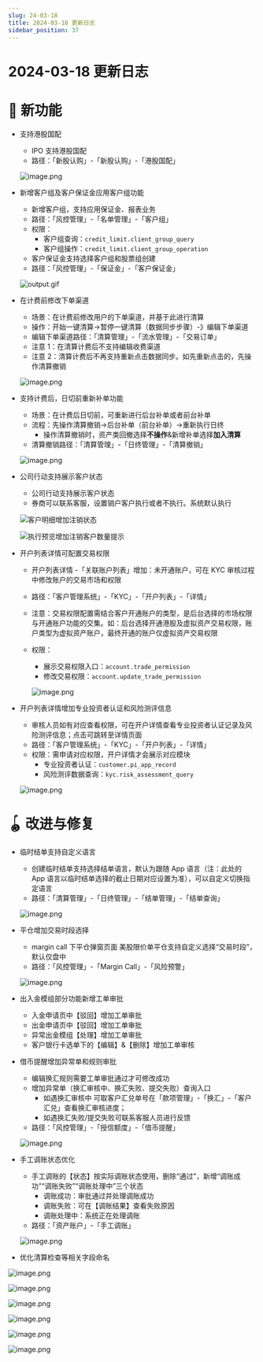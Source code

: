 ```yaml
---
slug: 24-03-18
title: 2024-03-18 更新日志
sidebar_position: 37
---
```



# 2024-03-18 更新日志


# 🎉 新功能

- 支持港股国配
    - IPO 支持港股国配
    - 路径：「新股认购」-「新股认购」-「港股国配」

    ![image.png](/assets/396937ad7a203d30c2f8dbe64a3b9a21.png)

- 新增客户组及客户保证金应用客户组功能
    - 新增客户组，支持应用保证金、报表业务
    - 路径：「风控管理」-「名单管理」-「客户组」
    - 权限：
        - 客户组查询：`credit_limit.client_group_query`
        - 客户组操作：`credit_limit.client_group_operation`
    - 客户保证金支持选择客户组和股票组创建
    - 路径：「风控管理」-「保证金」-「客户保证金」

    ![output.gif](/assets/7ab550ba99e7f23907450f1b5df6f94f.gif)

- 在计费前修改下单渠道
    - 场景：在计费前修改用户的下单渠道，并基于此进行清算
    - 操作：开始一键清算->暂停一键清算（数据同步步骤）-》编辑下单渠道
    - 编辑下单渠道路径：「清算管理」-「流水管理」-「交易订单」
    - 注意 1：在清算计费后不支持编辑收费渠道
    - 注意 2：清算计费后不再支持重新点击数据同步。如先重新点击的，先操作清算撤销

    ![image.png](/assets/f120a896fbaa20f8f1d15ea7aa4fc6c4.png)

- 支持计费后，日切前重新补单功能
    - 场景：在计费后日切前，可重新进行后台补单或者前台补单
    - 流程：先操作清算撤销->后台补单（前台补单）->重新执行日终
        - 操作清算撤销时，资产类回撤选择**不操作**&新增补单选择**加入清算**
    - 清算撤销路径：「清算管理」-「日终管理」-「清算撤销」

    ![image.png](/assets/b6c567fe140afa5ad0ca5c91e8ac38db.png)

- 公司行动支持展示客户状态
    - 公司行动支持展示客户状态
    - 券商可以联系客服，设置销户客户执行或者不执行。系统默认执行

    ![客户明细增加注销状态](/assets/1f2d2c9aae9ffc0366fdeea3961169b0.png)


    ![执行预览增加注销客户数量提示](/assets/12dba2c5207f28c7b3d779dcd131e58c.png)

- 开户列表详情可配置交易权限
    - 开户列表详情 -「关联账户列表」增加：未开通账户，可在 KYC 审核过程中修改账户的交易市场和权限
    - 路径：「客户管理系统」-「KYC」-「开户列表」-「详情」
    - 注意：交易权限配置需结合客户开通账户的类型，是后台选择的市场权限与开通账户功能的交集。如：后台选择开通港股及虚拟资产交易权限，账户类型为虚拟资产账户，最终开通的账户仅虚拟资产交易权限
    - 权限：
        - 展示交易权限入口：`account.trade_permission`
        - 修改交易权限：`account.update_trade_permission`

        ![image.png](/assets/fca953291e69a2307f71e9fa9a884ae2.png)

- 开户列表详情增加专业投资者认证和风险测评信息
    - 审核人员如有对应查看权限，可在开户详情查看专业投资者认证记录及风险测评信息；点击可跳转至详情页面
    - 路径：「客户管理系统」-「KYC」-「开户列表」-「详情」
    - 权限：需申请对应权限，开户详情才会展示对应模块
        - 专业投资者认证：`customer.pi_app_record`
        - 风险测评数据查询：`kyc.risk_assessment_query`

    ![image.png](/assets/9b846aa735712022371289a371e59bbe.png)


# 🪀 改进与修复

- 临时结单支持自定义语言
    - 创建临时结单支持选择结单语言，默认为跟随 App 语言（注：此处的 App 语言以临时结单选择的截止日期对应设置为准），可以自定义切换指定语言
    - 路径：「清算管理」-「日终管理」-「结单管理」-「结单查询」

    ![image.png](/assets/f3b21c75ff77b24419c7ba57ea8a55b0.png)

- 平仓增加交易时段选择
    - margin call 下平仓弹窗页面 美股限价单平仓支持自定义选择“交易时段”，默认仅盘中
    - 路径：「风控管理」-「Margin Call」-「风险预警」

    ![image.png](/assets/95306f3dd71e48fb0f15d324311cede5.png)

- 出入金模组部分功能新增工单审批
    - 入金申请页中【驳回】增加工单审批
    - 出金申请页中【驳回】增加工单审批
    - 异常出金模组【处理】增加工单审批
    - 客户银行卡选单下的【编辑】&【删除】增加工单审核
- 借币提醒增加异常单和规则审批
    - 编辑换汇规则需要工单审批通过才可修改成功
    - 增加异常单（换汇审核中、换汇失败、提交失败）查询入口
        - 如遇换汇审核中 可取客户汇兑单号在「款项管理」-「换汇」-「客户汇兑」查看换汇审核进度；
        - 如遇换汇失败/提交失败可联系客服人员进行反馈
    - 路径：「风控管理」-「授信额度」-「借币提醒」

    ![image.png](/assets/78b7a7d4ec75b41dcb012ff2e2e41634.png)

- 手工调账状态优化
    - 手工调账的【状态】按实际调账状态使用，删除“通过”，新增“调账成功”“调账失败”“调账处理中”三个状态
        - 调账成功：审批通过并处理调账成功
        - 调账失败：可在【调账结果】查看失败原因
        - 调账处理中：系统正在处理调账
    - 路径：「资产账户」-「手工调账」

    ![image.png](/assets/c579a1695de00f6e7ba2fed680c75678.png)

- 优化清算检查等相关字段命名

![image.png](/assets/6750a1c770adbc4a7cb14a8f8852f961.png)


![image.png](/assets/aa256b7399d782612e1736efb147bda7.png)


![image.png](/assets/bc3957118412f84a1896fd57c026679c.png)


![image.png](/assets/15b18f6fbda36fbb0c833e088f28ee0f.png)


![image.png](/assets/c986f98a2677e16ced6d0fa4429f107f.png)


![image.png](/assets/bb664513bf5f9514c22d7de9db7ea21a.png)

